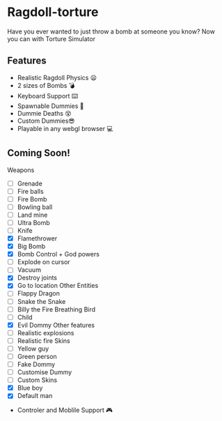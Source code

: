 # Ragdoll-torture
Have you ever wanted to just throw a bomb at someone you know? 
Now you can with Torture Simulator
## Features
* Realistic Ragdoll Physics 😦
* 2 sizes of Bombs 💣
* Keyboard Support ⌨️
* Spawnable Dummies 👀
* Dummie Deaths 😵
* Custom Dummies😎
* Playable in any webgl browser 💻
## Coming Soon!

Weapons
- [ ] Grenade 
- [ ] Fire balls
- [ ] Fire Bomb
- [ ] Bowling ball
- [ ] Land mine 
- [ ] Ultra Bomb
- [ ] Knife
- [x] Flamethrower
- [x] Big Bomb
- [x] Bomb
Control + God powers
- [ ] Explode on cursor
- [ ] Vacuum 
- [x] Destroy joints
- [x] Go to location
Other Entities
- [ ] Flappy Dragon
- [ ] Snake the Snake
- [ ] Billy the Fire Breathing Bird
- [ ] Child
- [x] Evil Dommy
Other features
- [ ] Realistic explosions
- [ ] Realistic fire
Skins
- [ ] Yellow guy
- [ ] Green person
- [ ] Fake Dommy
- [ ] Customise Dummy
- [ ] Custom Skins
- [x] Blue boy
- [x] Default man

* Controler and Moblile Support 🎮
